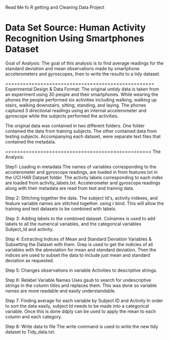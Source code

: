 Read Me fo R getting and Cleaning Data Project

Data Set Source: Human Activity Recognition Using Smartphones Dataset
===================================================
Goal of Analysis:
The goal of this analysis is to find average readings for the standard deviation and mean observations
made by smartphone accelerometers and gyroscopes, then to write the results to a tidy dataset.

===================================================
Experimental Design & Data Format:
The original untidy data is taken from an experiment using 30 people and their smartphones.
While wearing the phones the people performed six activities including walking, walking up
stairs, walking downstairs, sitting, standing, and laying.  The phones captured 3 directional
readings using an internal accelerometer and gyroscope while the subjects performed the activities.

The original data was contained in two different folders.  One folder contained the data from
training subjects.  The other contained data from testing subjects.  Accompanying each dataset, were
separate text files that contained the metadata.

==================================================
The Analysis:

Step1: Loading in metadata
The names of variables corresponding to the accelerometer and gyroscope readings, are loaded in from
features.txt in the UCI HAR Dataset folder.  The activity labels corresponding to each index are loaded
from activity_labels.txt.  Accelerometer and gyroscope readings along with their metadata are read from 
test and training data.

Step 2: Stitching together the data.
The subject Id's, activity indexes, and feature variable names are stitched together. using r bind.
This will allow the training and test datasets to be combined with labels.

Step 3: Adding labels to the combined dataset.
Colnames is used to add labels to all the numerical variables, and the categorical variables
Subject_Id and activity.

Step 4: Extracting Indices of Mean and Standard Deviation Variables & Subsetting the Dataset with them.
Grep is used to get the indicies of all variables with the abreviation for mean and standard deviation.
Then the indices are used to subset the data to include just mean and standard deviation as requested.

Step 5: Changes observations in variable Activities to descriptive strings.

Step 6: Relabel Variable Names
Uses gsub to search for undescriptive strings in the column titles and replaces them.
This was done so variable names are more readable and easily understandable.

Step 7: Finding average for each variable by Subject ID and Activity
In order to sort the data easily, subject Id needs to be made into a categorical variable.  Once this
is done ddply can be used to apply the mean to each column and each category.

Step 8: Write data to file
The write command is used to write the new tidy dataset to Tidy_data.txt.